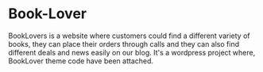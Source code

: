 # Book-Lover
BookLovers is a website where customers could find a different variety of books, they can place their orders through calls and they can also find different deals and news easily on our blog. It's a wordpress project where, BookLover theme code have been attached.
